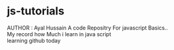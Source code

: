 # js-tutorials
AUTHOR : Ayal Hussain
A code Repositry For javascript Basics..<br>
My record how Much i learn in java script<br>
learning github today
